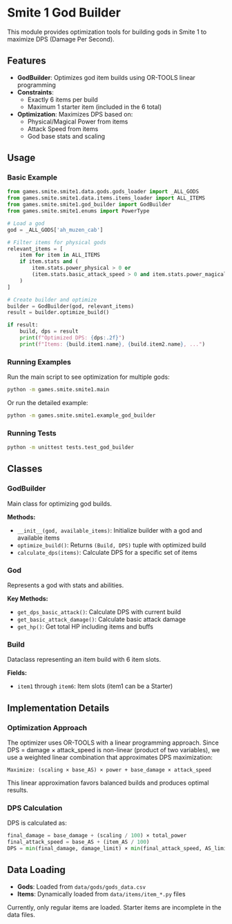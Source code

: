 # Smite 1 God Builder

This module provides optimization tools for building gods in Smite 1 to maximize DPS (Damage Per Second).

## Features

- **GodBuilder**: Optimizes god item builds using OR-TOOLS linear programming
- **Constraints**:
  - Exactly 6 items per build
  - Maximum 1 starter item (included in the 6 total)
- **Optimization**: Maximizes DPS based on:
  - Physical/Magical Power from items
  - Attack Speed from items
  - God base stats and scaling

## Usage

### Basic Example

```python
from games.smite.smite1.data.gods.gods_loader import _ALL_GODS
from games.smite.smite1.data.items.items_loader import ALL_ITEMS
from games.smite.smite1.god_builder import GodBuilder
from games.smite.smite1.enums import PowerType

# Load a god
god = _ALL_GODS['ah_muzen_cab']

# Filter items for physical gods
relevant_items = [
    item for item in ALL_ITEMS 
    if item.stats and (
        item.stats.power_physical > 0 or 
        (item.stats.basic_attack_speed > 0 and item.stats.power_magical == 0)
    )
]

# Create builder and optimize
builder = GodBuilder(god, relevant_items)
result = builder.optimize_build()

if result:
    build, dps = result
    print(f"Optimized DPS: {dps:.2f}")
    print(f"Items: {build.item1.name}, {build.item2.name}, ...")
```

### Running Examples

Run the main script to see optimization for multiple gods:

```bash
python -m games.smite.smite1.main
```

Or run the detailed example:

```bash
python -m games.smite.smite1.example_god_builder
```

### Running Tests

```bash
python -m unittest tests.test_god_builder
```

## Classes

### GodBuilder

Main class for optimizing god builds.

**Methods:**
- `__init__(god, available_items)`: Initialize builder with a god and available items
- `optimize_build()`: Returns `(Build, DPS)` tuple with optimized build
- `calculate_dps(items)`: Calculate DPS for a specific set of items

### God

Represents a god with stats and abilities.

**Key Methods:**
- `get_dps_basic_attack()`: Calculate DPS with current build
- `get_basic_attack_damage()`: Calculate basic attack damage
- `get_hp()`: Get total HP including items and buffs

### Build

Dataclass representing an item build with 6 item slots.

**Fields:**
- `item1` through `item6`: Item slots (item1 can be a Starter)

## Implementation Details

### Optimization Approach

The optimizer uses OR-TOOLS with a linear programming approach. Since DPS = damage × attack_speed is non-linear (product of two variables), we use a weighted linear combination that approximates DPS maximization:

```
Maximize: (scaling × base_AS) × power + base_damage × attack_speed
```

This linear approximation favors balanced builds and produces optimal results.

### DPS Calculation

DPS is calculated as:

```python
final_damage = base_damage + (scaling / 100) × total_power
final_attack_speed = base_AS + (item_AS / 100)
DPS = min(final_damage, damage_limit) × min(final_attack_speed, AS_limit)
```

## Data Loading

- **Gods**: Loaded from `data/gods/gods_data.csv`
- **Items**: Dynamically loaded from `data/items/item_*.py` files

Currently, only regular items are loaded. Starter items are incomplete in the data files.

